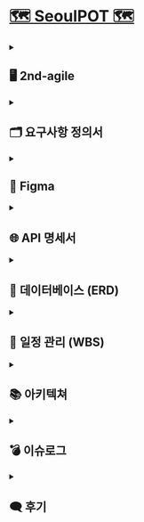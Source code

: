 # [🗺️ SeoulPOT 🗺️](http://15.165.46.156/)

<details>
  <summary><h2>🖥️ 2nd-agile</h2></summary>
  <p><strong>개발 기간</strong> | 2024-08-28 ~ 2024-09-27 (총 30일)</p>
  <p><strong>개발 목표</strong> | 웹 UI 개선, 기능 성능 강화, 데이터 분석 수행, 데이터 업데이트 자동화</p>
  <p><strong>UI</strong> |</p>
<table style="width: 100%; border-collapse: collapse;">
  <tr>
    <th align="center">
      한글 UI
    </th>
    <th align="center">
      영어 UI
    </th>
  </tr>
  <tr>
    <td align="center">
      <img src="https://github.com/user-attachments/assets/ccbe19ee-93f0-4c89-be38-7d8e6e08d094" width="500"/>
    </td>
    <td align="center">
      <img src="https://github.com/user-attachments/assets/665f4684-3119-434b-a127-4bf05501c25a" width="500"/>
    </td>
  </tr>
  <tr>
    <td align="center">
      <img src="https://github.com/user-attachments/assets/cc9283ac-1be0-483b-b132-4734506c325b" width="500"/>
    </td>
    <td align="center">
      <img src="https://github.com/user-attachments/assets/d9071641-c327-4d13-a929-633a072af297" width="500"/>
    </td>
  </tr>
  
  <tr>
    <td align="center">
      <img src="https://github.com/user-attachments/assets/cbf38bb9-5502-4d06-b055-0ccd3866e3a9" width="500"/>
    </td>
    <td align="center">
      <img src="https://github.com/user-attachments/assets/0d370d5b-569a-4553-bfc1-23bb0dc65173" width="500"/>
    </td>
  </tr>
  <tr>
    <td align="center">
      <img src="https://github.com/user-attachments/assets/375bf580-65c7-4f43-82ab-7b839da39059" width="500"/>
    </td>
    <td align="center">
      <img src="https://github.com/user-attachments/assets/213e3fb4-9f94-406d-92c5-3828e871420e" width="500"/>
    </td>
  </tr>
  <tr>
    <td align="center">
      <img src="https://github.com/user-attachments/assets/02ed4d4e-7d51-4d24-bb57-09ef4223a556" width="500"/>
    </td>
    <td align="center">
      <img src="https://github.com/user-attachments/assets/4ec75489-ea10-498b-8fab-fa9dbe0fa9b7" width="500"/>
    </td>
  </tr>
  <tr>
    <td align="center">
      <img src="https://github.com/user-attachments/assets/588fe046-52e9-44c8-9c53-7add02ae7fd6" width="500"/>
    </td>
    <td align="center">
      <img src="https://github.com/user-attachments/assets/63904072-988c-4e8b-b653-8242e6b3a7c1" width="500"/>
    </td>
  </tr>
</table>



</details>

<details>
  <summary><h2>🗂️ 요구사항 정의서</h2></summary>
  <details>
    <summary>프로젝트 관리</summary>
    <br/>
    <img src="https://github.com/user-attachments/assets/93ce529c-6a90-4bdd-b278-1b404907bfa5"  width="700"/>
  </details>
  <details>
    <summary>웹</summary>
    <br/>
    <img src="https://github.com/user-attachments/assets/d386f944-154c-4a11-940a-864fbf9fbf34"  width="700"/>
  </details>
  <details>
    <summary>DA-AI</summary>
    <br/>
    <img src="https://github.com/user-attachments/assets/e5405161-76f5-4746-912b-26c5891bccee"  width="700"/>
  </details>
  <details>
    <summary>DE</summary>
    <br/>
    <img src="https://github.com/user-attachments/assets/fa0537cc-bf91-4233-a98a-1bd4a9d4cbbe"  width="700"/>
  </details>
</details>

<details>
  <summary><h2>🎨 Figma</h2></summary>
  <img src="https://github.com/user-attachments/assets/44598316-7fd2-432b-8a9e-eccbab765b47"  width="1000"/>
</details>

<details>
  <summary><h2>🌐 API 명세서</h2></summary>
  <img src="https://github.com/user-attachments/assets/78e5917d-3bc8-43e5-add0-6e3ba315e0d3"  width="700"/>
</details>


<details>
  <summary><h2>💾 데이터베이스 (ERD)</h2></summary>
  <img src="https://github.com/user-attachments/assets/3fd00d33-0c3c-4a4f-ae01-9ff6c08db329"  width="700"/>
</details>

<details>
  <summary><h2>📅 일정 관리 (WBS)</h2></summary>
  <img src="https://github.com/user-attachments/assets/8c51f9bd-d421-4e16-864d-10c425b8a320"  width="1000"/>
</details>


<details>
  <summary><h2>📚 아키텍쳐</h2></summary>
  <img src="https://github.com/user-attachments/assets/4f0a9af1-74a1-47a5-80a2-ae9b6e249903"  width="1000"/>
</details>

<details>
  <summary><h2>💣 이슈로그</h2></summary>
  <h3>⚠️ 추론시간 장기화 문제 [AI-한줄평]</h3>
  <p><strong>문제:</strong> 한줄평 생성 시 추론시간 과다(420 시간)</p>
  <p><strong>해결:</strong> 모델 양자화를 바탕으로 시간 감소(38 시간)</p>
  
  ```
quantized_model = torch.quantization.quantize_dynamic(
    model, {torch.nn.Linear}, dtype=torch.qint8  
)
```

  <br/>
  <h3>⚠️ 문장 완성도 성능저하 문제 [AI-한줄평]</h3>
  <p><strong>문제:</strong> 원문을 한줄로 요약하면서 문장이 과도하게 길어지고 문맥의 완성도가 상당히 저하</p>
  <p><strong>해결:</strong> 추론 과정에서 원문을 일정단위로 분할요약하고 다시 합친 후 재요약하는 식으로 일부 해결</p>
  
  ```
chunks = [input_ids[i:i + 100] for i in range(0, len(input_ids), 100)]
```

  <br/>
</details>


<details>
  <summary><h2>🗨️ 후기</h2></summary>
  <p class="message">
      <strong>민정 : </strong>
      이리저리 부딪혀가며 다같이 으쌰으쌰한 3달이었습니다. 배운게 참 많아요 !!
      다들 넘 고생하셨습니다. 앞으로도 각자의 자리에서 화이팅 !! 💫
  </p>
  <p class="message">
      <strong>은진 : </strong>
      추천 서비스 만들어가는 과정에서 정확한 기준 잡는 게 어려운 과정이었지만 해결하는 방법 공부하면서 좋았습니다! 팀 단위로 수행하면서 협업하는 법도 배워가고! 다양한 파트 경험 할 수 있게 해준 팀원들에게 고맙고! 다같이 열심히 해줘서 3개월 동안 힘들기 보다는 즐거움이 컸습니다! 팀원들 정말 감사합니다~~ 화이팅 😎 
  </p>
  <p class="message">
      <strong>종식 : </strong>
      처음에는 제가 끝가지 갈 수 있을까 의구심이 들었지만, 유능한 팀원들 덕분에 가능했던 것 같습니다. 모두 최종프로젝트도, 나중에 있을 취업도 화이팅입니다!
  </p>
  <p class="message">
      <strong>해린 : </strong>
      테레비들과 함께해서 즐거웠습니다. 이런저런 어려움도 팀원들 덕분에 여기까지 온 거 같아요.
      다들 너무 고생했고 마지막까지 힘내봐여 😉
  </p>
  <p class="message">
      <strong>건우 :</strong>
      우선 훌륭한 팀장님과 파트장님 덕분에 결과물을 낼 수 있었던 것 같습니다!! 다른 팀원분들도 각자 역할 잘 수행하시느라 정말 고생하셨어요. 한 사람도 빠짐없이 보고 배울 수 있었던 것 같아서 큰 행운이었던 프로젝트였고, 취업도 취업이지만 하고 싶은 일 다 잘 됐으면 좋겠습니다!! 어딜 가셔도 다들 잘할거고, 꼭꼭 항상 행복했으면 좋겠어요🍀
  </p>
  <p class="message">
      <strong>연규 : </strong>
      처음부터 끝까지 하나의 프로젝트를 함께할 수 있어서 즐거웠습니다.
      맡은 역할에 대한 책임감의 중요성을 느끼게 되었고, 남은 기간 끝까지 화이팅해요 ~ !
  </p>
  <p class="message">
      <strong>승민 : </strong>
      전체 서비스의 요구사항에 맞춰 인공지능을 탑재하는 과정이 얼마나 어렵고 복잡한지를 알 수 있었던 프로젝트였습니다. 쉽지 않은 과정이었지만 결과를 냈을때의 뿌듯함이 기억에 남습니다. 팀원분들 모두 남은 일정 유의미한 성과를 거두길 기원합니당!!
  </p>
  <p class="message">
      <strong>영빈 : </strong>
      뒤늦게 합류해서 한달밖에 함께하지 못했지만 하길 참 잘했다고 생각했습니다. 배운게 많은 한달이었습니다. 최종프로젝트도 화이팅~ 
  </p>
</details>
